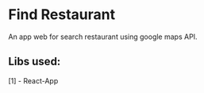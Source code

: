 # Find Restaurant
An app web for search restaurant using google maps API.

## Libs used:

[1] - React-App
